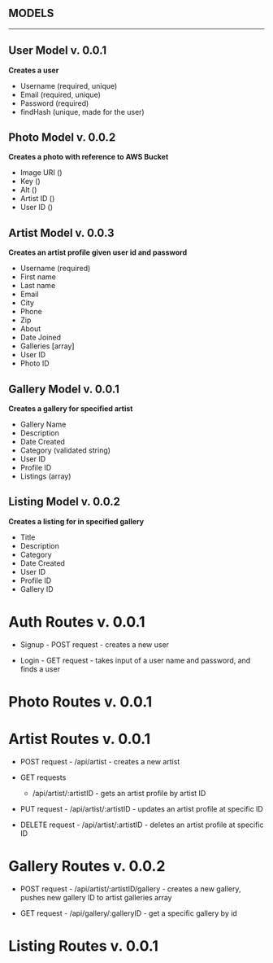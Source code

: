 ## MODELS ##
_______________________________________________________________

## User Model v. 0.0.1
**Creates a user**
- Username (required, unique)
- Email (required, unique)
- Password (required)
- findHash (unique, made for the user)

## Photo Model v. 0.0.2
**Creates a photo with reference to AWS Bucket**
- Image URI ()
- Key ()
- Alt ()
- Artist ID ()
- User ID ()

## Artist Model v. 0.0.3
**Creates an artist profile given user id and password**
- Username (required)
- First name
- Last name
- Email
- City
- Phone
- Zip
- About
- Date Joined
- Galleries [array]
- User ID
- Photo ID

## Gallery Model v. 0.0.1
**Creates a gallery for specified artist**
- Gallery Name
- Description
- Date Created
- Category (validated string)
- User ID
- Profile ID
- Listings (array)

## Listing Model v. 0.0.2
**Creates a listing for in specified gallery**
- Title
- Description
- Category
- Date Created
- User ID
- Profile ID
- Gallery ID


# Auth Routes v. 0.0.1


- Signup - POST request - creates a new user

- Login - GET request - takes input of a user name and password, and finds a user

# Photo Routes v. 0.0.1

# Artist Routes v. 0.0.1
- POST request - /api/artist - creates a new artist

- GET requests
  - /api/artist/:artistID - gets an artist profile by artist ID

- PUT request - /api/artist/:artistID - updates an artist profile at specific ID

- DELETE request - /api/artist/:artistID - deletes an artist profile at specific ID

# Gallery Routes v. 0.0.2
- POST request - /api/artist/:artistID/gallery - creates a new gallery, pushes new gallery ID to artist galleries array

- GET request - /api/gallery/:galleryID - get a specific gallery by id

# Listing Routes v. 0.0.1
